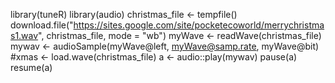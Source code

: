 library(tuneR)
library(audio)
christmas_file <- tempfile()
download.file("https://sites.google.com/site/pocketecoworld/merrychristmas1.wav", christmas_file, mode = "wb")
myWave <- readWave(christmas_file)
mywav <- audioSample(myWave@left, myWave@samp.rate, myWave@bit)
#xmas <- load.wave(christmas_file)
a <- audio::play(mywav)
pause(a)
resume(a)

